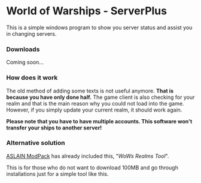 # World of Warships - ServerPlus
This is a simple windows program to show you server status and assist you in changing servers.
### Downloads
Coming soon...
### How does it work
The old method of adding some texts is not useful anymore. **That is because you have only done half.** The game client is also checking for your realm and that is the main reason why you could not load into the game. However, if you simply update your current realm, it should work again.

**Please note that you have to have multiple accounts. This software won't transfer your ships to another server!**
### Alternative solution
[ASLAIN ModPack](http://aslain.com/index.php?/topic/2020-0780-aslains-wows-modpack-installer-wpicture-preview/) has already included this, "*WoWs Realms Tool*".

This is for those who do not want to download 100MB and go through installations just for a simple tool like this. 
